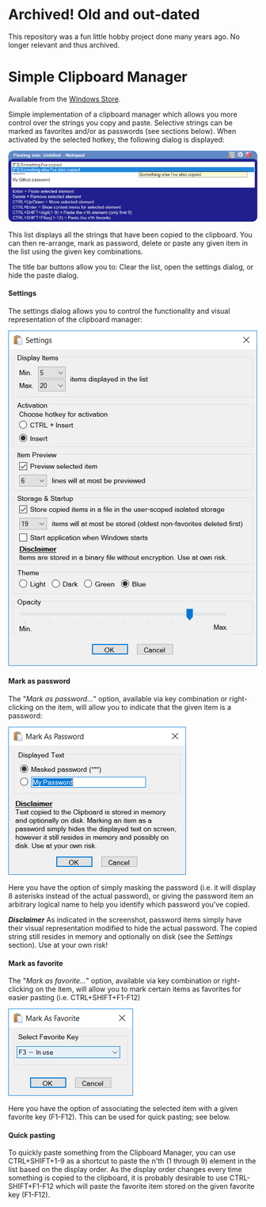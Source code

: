 # Archived! Old and out-dated
This repository was a fun little hobby project done many years ago. No longer relevant and thus archived.

# Simple Clipboard Manager

Available from the [Windows Store](https://www.microsoft.com/store/apps/9p68k1bl0m7g).

Simple implementation of a clipboard manager which allows you more control over the strings you copy and paste. Selective strings can be marked as favorites and/or as passwords (see sections below).
When activated by the selected hotkey, the following dialog is displayed:

![](https://github.com/nicolaihenriksen/SimpleClipboardManager/blob/master/Screenshots/Screenshot1.png?raw=true)

This list displays all the strings that have been copied to the clipboard. You can then re-arrange, mark as password, delete or paste any given item in the list using the given key combinations.

The title bar buttons allow you to: Clear the list, open the settings dialog, or hide the paste dialog.

#### Settings
The settings dialog allows you to control the functionality and visual representation of the clipboard manager:

![](https://github.com/nicolaihenriksen/SimpleClipboardManager/blob/master/Screenshots/Screenshot2.png?raw=true)

#### Mark as password
The "*Mark as password...*" option, available via key combination or right-clicking on the item, will allow you to indicate that the given item is a password:

![](https://github.com/nicolaihenriksen/SimpleClipboardManager/blob/master/Screenshots/Screenshot3.png?raw=true)

Here you have the option of simply masking the password (i.e. it will display 8 asterisks instead of the actual password), or giving the password item an arbitrary logical name to help you identify which password you've copied.

__***Disclaimer***__
As indicated in the screenshot, password items simply have their visual representation modified to hide the actual password. The copied string still resides in memory and optionally on disk (see the *Settings* section). Use at your own risk!

#### Mark as favorite
The "*Mark as favorite...*" option, available via key combination or right-clicking on the item, will allow you to mark certain items as favorites for easier pasting (i.e. CTRL+SHIFT+F1-F12)

![](https://github.com/nicolaihenriksen/SimpleClipboardManager/blob/master/Screenshots/Screenshot4.png?raw=true)

Here you have the option of associating the selected item with a given favorite key (F1-F12). This can be used for quick pasting; see below.

#### Quick pasting
To quickly paste something from the Clipboard Manager, you can use CTRL+SHIFT+1-9 as a shortcut to paste the n'th (1 through 9) element in the list based on the display order.
As the display order changes every time something is copied to the clipboard, it is probably desirable to use CTRL-SHIFT+F1-F12 which will paste the favorite item stored on the given favorite key (F1-F12).
